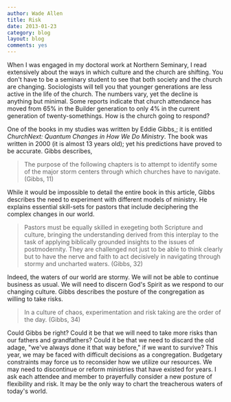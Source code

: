 ```yaml
---
author: Wade Allen
title: Risk
date: 2013-01-23
category: blog
layout: blog
comments: yes
---
```


When I was engaged in my doctoral work at Northern Seminary, I read extensively about the ways in which culture and the church are shifting. You don't have to be a seminary student to see that both society and the church are changing. Sociologists will tell you that younger generations are less active in the life of the church. The numbers vary, yet the decline is anything but minimal. Some reports indicate that church attendance has moved from 65% in the Builder generation to only 4% in the current generation of twenty-somethings. How is the church going to respond?

One of the books in my studies was written by Eddie Gibbs,; it is entitled *ChurchNext: Quantum Changes in How We Do Ministry*. The book was written in 2000 (it is almost 13 years old); yet his predictions have proved to be accurate. Gibbs describes,

>The purpose of the following chapters is to attempt to identify some of the major storm centers through which churches have to navigate. (Gibbs, 11)

While it would be impossible to detail the entire book in this article, Gibbs describes the need to experiment with different models of ministry. He explains essential skill-sets for pastors that include deciphering the complex changes in our world.

>Pastors must be equally skilled in exegeting both Scripture and culture, bringing the understanding derived from this interplay to the task of applying biblically grounded insights to the issues of postmodernity.  They are challenged not just to be able to think clearly but to have the nerve and faith to act decisively in navigating through stormy and uncharted waters. (Gibbs, 32)

Indeed, the waters of our world are stormy. We will not be able to continue business as usual. We will need to discern God's Spirit as we respond to our changing culture. Gibbs describes the posture of the congregation as willing to take risks.

>In a culture of chaos, experimentation and risk taking are the order of the day. (Gibbs, 34)

Could Gibbs be right? Could it be that we will need to take more risks than our fathers and grandfathers? Could it be that we need to discard the old adage, "we've always done it that way before," if we want to survive? This year, we may be faced with difficult decisions as a congregation. Budgetary constraints may force us to reconsider how we utilize our resources. We may need to discontinue or reform ministries that have existed for years. I ask each attendee and member to prayerfully consider a new posture of flexibility and risk. It may be the only way to chart the treacherous waters of today's world.